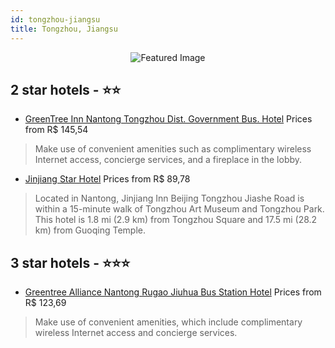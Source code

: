 ```yaml
---
id: tongzhou-jiangsu
title: Tongzhou, Jiangsu
---
```


<center><img src="https://i.travelapi.com/hotels/7000000/6520000/6518100/6518011/68e081a7_b.jpg" alt="Featured Image" /></center>


##  2 star hotels - ⭐️⭐️

-    [GreenTree Inn Nantong Tongzhou Dist. Government Bus. Hotel](https://us.hurb.com/hotels/tongzhou/greentree-inn-nantong-tongzhou-dist-government-bus-hotel-JNP-JP926215?cmp=18055) Prices from R$ 145,54
   > Make use of convenient amenities such as complimentary wireless Internet access, concierge services, and a fireplace in the lobby.
-    [Jinjiang Star Hotel](https://us.hurb.com/hotels/tongzhou/jinjiang-star-hotel-JNP-JP584733?cmp=18055) Prices from R$ 89,78
   > Located in Nantong, Jinjiang Inn Beijing Tongzhou Jiashe Road is within a 15-minute walk of Tongzhou Art Museum and Tongzhou Park. This hotel is 1.8 mi (2.9 km) from Tongzhou Square and 17.5 mi (28.2 km) from Guoqing Temple.

##  3 star hotels - ⭐️⭐️⭐️

-    [Greentree Alliance Nantong Rugao Jiuhua Bus Station Hotel](https://us.hurb.com/hotels/tongzhou/greentree-alliance-nantong-rugao-jiuhua-bus-station-hotel-JNP-JP381875?cmp=18055) Prices from R$ 123,69
   > Make use of convenient amenities, which include complimentary wireless Internet access and concierge services.
